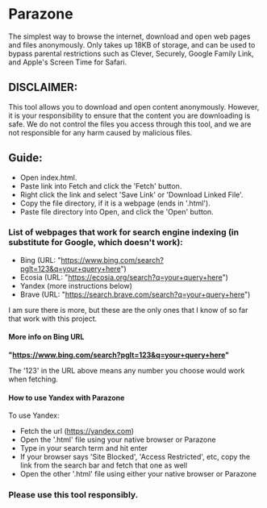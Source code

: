 # Parazone 
The simplest way to browse the internet, download and open web pages and files anonymously. Only takes up 18KB of storage, and can be used to bypass parental restrictions such as Clever, Securely, Google Family Link, and Apple's Screen Time for Safari. 

## DISCLAIMER: 
This tool allows you to download and open content anonymously. However, it is your responsibility to ensure that the content you are downloading is safe. We do not control the files you access through this tool, and we are not responsible for any harm caused by malicious files.

## Guide: 
- Open index.html.
- Paste link into Fetch and click the 'Fetch' button.
- Right click the link and select 'Save Link' or 'Download Linked File'.
- Copy the file directory, if it is a webpage (ends in '.html').
- Paste file directory into Open, and click the 'Open' button.

### List of webpages that work for search engine indexing (in substitute for Google, which doesn't work):

- Bing (URL: "https://www.bing.com/search?pglt=123&q=your+query+here")
- Ecosia (URL: "https://ecosia.org/search?q=your+query+here")
- Yandex (more instructions below)
- Brave (URL: "https://search.brave.com/search?q=your+query+here")

I am sure there is more, but these are the only ones that I know of so far that work with this project.  

#### More info on Bing URL 

**"https://www.bing.com/search?pglt=123&q=your+query+here"**

The '123' in the URL above means any number you choose would work when fetching.

#### How to use Yandex with Parazone 

To use Yandex:
- Fetch the url (https://yandex.com)
- Open the '.html' file using your native browser or Parazone
- Type in your search term and hit enter
- If your browser says 'Site Blocked', 'Access Restricted', etc, copy the link from the search bar and fetch that one as well
- Open the other '.html' file using either your native browser or Parazone


### Please use this tool responsibly. 
